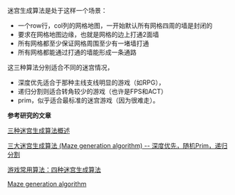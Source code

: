 

迷宫生成算法是处于这样一个场景：

* 一个row行，col列的网格地图，一开始默认所有网格四周的墙是封闭的
* 要求在网格地图边缘，也就是网格的边上打通2面墙
* 所有网格都至少保证网格周围至少有一堵墙打通
* 所有网格都能通过打通的墙能形成一条通路



这三种算法分别适合不同的迷宫情况，

* 深度优先适合于那种主线支线明显的游戏（如RPG），
* 递归分割则适合转角较少的游戏（也许是FPS和ACT）
* prim，似乎适合最标准的迷宫游戏（因为很难走）。


**参考研究的文章**

[三种迷宫生成算法概述](https://www.jianshu.com/p/f643b0a0b887)

[三大迷宫生成算法 (Maze generation algorithm) -- 深度优先，随机Prim，递归分割](https://blog.csdn.net/juzihongle1/article/details/73135920)

[游戏常用算法：四种迷宫生成算法](https://www.gameres.com/829184.html)


[Maze generation algorithm](https://en.wikipedia.org/wiki/Maze_generation_algorithm)